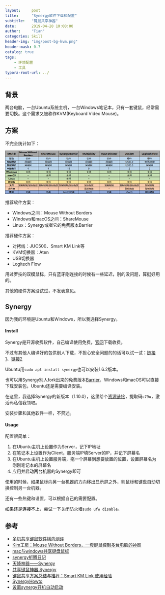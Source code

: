 ```yaml
---
layout:     post
title:      "Synergy软件下载和配置"
subtitle:   "键鼠共享神器"
date:       2019-04-20 10:00:00
author:     "Tian"
categories: Skill
header-img: "img/post-bg-kvm.png"
header-mask: 0.7
catalog: true
tags:
    - 环境配置
    - 工具
typora-root-url: ../
---
```


## 背景

两台电脑，一台Ubuntu系统主机，一台Windows笔记本，只有一套键鼠，经常需要切换。这个需求又被称作KVM(Keyboard Video Mouse)。

## 方案

不完全统计如下：

![01](/img/in-post/2019-04-20-synergy/01.png)

推荐软件方案：

- Windows之间：Mouse Without Borders
- Windows和macOS之间：ShareMouse
- Linux：Synergy或者它的免费版本Barrier

推荐硬件方案：

- 对拷线：JUC500、Smart KM Link等
- KVM切换器：Aten
- USB切换器
- Logitech Flow

用过罗技的双模鼠标，只有蓝牙刚连接的时候有一些延迟，别的没问题，算挺好用的。

其他的硬件方案没试过，不发表意见。

## Synergy

因为我的环境是Ubuntu和Windows，所以我选择Synergy。

#### Install

Synergy是开源收费软件，自己编译使用免费，[官网](<https://symless.com/synergy>)下载收费。

不过有其他人编译好的包供别人下载，不担心安全问题的的话可以试一试：[链接1](<https://brahma-dev.github.io/synergy-stable-builds/>)、[链接2](<https://sourceforge.net/projects/synergy-stable-builds/>)

Ubuntu用`sudo apt install synergy`也可以安装1.6.2版本。

也可以用Synergy别人fork出来的免费版本[Barrier](<https://github.com/debauchee/barrier>)，Windows和macOS可以直接下载安装包，Ubuntu还是需要编译安装。

在这里，我选择Synergy的新版本（1.10.0），这里给个[资源链接](https://pan.baidu.com/s/12-vQLlVoIq89wV3d7nBS4A)，提取码`c79u`，激活码私信我领取。

安装步骤和其他软件一样，不赘述。

#### Usage

配置很简单：

1. 在Ubuntu主机上设置作为Server，记下IP地址
2. 在笔记本上设置作为Client，服务端IP填Server的IP，并记下屏幕名
3. 在Ubuntu主机上设置服务端，拖一个屏幕到想要放置的位置，设置屏幕名为刚刚笔记本的屏幕名
4. 应用并启动两台机器的Synergy即可

使用的时候，如果鼠标向另一台机器的方向移出显示屏之外，则鼠标和键盘自动切换控制另一台机器。

还有一些热键和设置，可以根据自己的需要配置。

如果还是连接不上，尝试一下关闭防火墙`sudo ufw disable`。

## 参考

- [多机共享键鼠软件横向测评](<http://blog.shrp.me/Multi-Computer-Mouse-and-Keyboard-sharing.html>)
- [Kim工房：Mouse Without Borders，一套键鼠控制多台电脑的神器](<https://post.smzdm.com/p/642130/>)
- [mac与windows共享键盘鼠标](<https://www.jianshu.com/p/f1da68ac5413>)
- [synergy折腾日记](<https://www.52pojie.cn/thread-719088-1-1.html>)
- [天降神器——Synergy](<https://blog.csdn.net/weixin_41995979/article/details/81990179>)
- [共享键鼠神器 Synergy](<http://wulc.me/2018/03/31/%E5%85%B1%E4%BA%AB%E9%94%AE%E9%BC%A0%E7%A5%9E%E5%99%A8%20Synergy/>)
- [键鼠共享方案总结与推荐：Smart KM Link 使用经验](<https://post.smzdm.com/p/343668/>)
- [SynergyHowto](https://help.ubuntu.com/community/SynergyHowto)
- [设置synergy开机自动启动](<http://guaneryu.com/blog/?p=379>)

